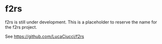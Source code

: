 # f2rs

f2rs is still under development. This is a placeholder to reserve the name for the f2rs project.

See <https://github.com/LucaCiucci/f2rs>